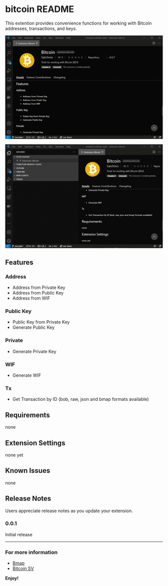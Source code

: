 # bitcoin README

This extention provides convenience functions for working with Bitcoin addresses, transactions, and keys.

![](./images/address_from_private_key.gif)

![](./images/bmap_from_txid.gif)

## Features

### Address

- Address from Private Key
- Address from Public Key
- Address from WIF

### Public Key

- Public Key from Private Key
- Generate Public Key

### Private

- Generate Private Key

### WIF

- Generate WIF

### Tx

- Get Transaction by ID (bob, raw, json and bmap formats available)

## Requirements

none

## Extension Settings

none yet

## Known Issues

none

## Release Notes

Users appreciate release notes as you update your extension.

### 0.0.1

Initial release

---

### For more information

- [Bmap](http://bmapjs.com)
- [Bitcoin SV](https://bitcoinsv.com/)

**Enjoy!**
